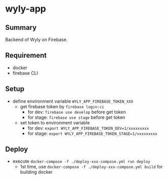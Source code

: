 # wyly-app

## Summary

Backend of Wyly on Firebase.

## Requirement

- docker
- firebase CLI

## Setup

- define environment variable `WYLY_APP_FIREBASE_TOKEN_XXX`
  - get firebase token by `firebase login:ci`
    - for dev: `firebase use develop` before get token
    - for stage: `firebase use stage` before get token
  - set token to environment variable
    - for dev: `export WYLY_APP_FIREBASE_TOKEN_DEV=1/xxxxxxxxx`
    - for stage: `export WYLY_APP_FIREBASE_TOKEN_STAGE=1/xxxxxxxxx`

## Deploy

- execute `docker-compose -f ./deploy-xxx-compose.yml run deploy` 
  - 1st time, use `docker-compose -f ./deploy-xxx-compose.yml build` for building docker
